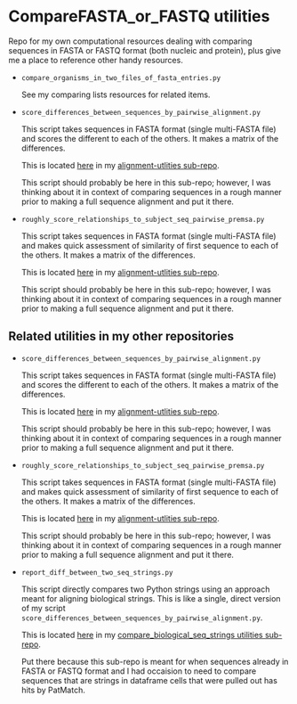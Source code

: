 CompareFASTA_or_FASTQ utilities
===============================

Repo for my own computational resources dealing with comparing sequences in FASTA or FASTQ format (both nucleic and protein), plus give me a place to reference other handy resources.

- `compare_organisms_in_two_files_of_fasta_entries.py`

  See my comparing lists resources for related items.
  
- `score_differences_between_sequences_by_pairwise_alignment.py`

  This script takes sequences in FASTA format (single multi-FASTA file) and scores the different to each of the others. It makes a matrix of the differences.

  This is located [here](https://github.com/fomightez/sequencework/tree/master/alignment-utilities) in my [alignment-utlities sub-repo](https://github.com/fomightez/sequencework/tree/master/alignment-utilities).

  This script should probably be here in this sub-repo; however, I was thinking about it in context of comparing sequences in a rough manner prior to making a full sequence alignment and put it there.

- `roughly_score_relationships_to_subject_seq_pairwise_premsa.py`

  This script takes sequences in FASTA format (single multi-FASTA file) and makes quick assessment of similarity of first sequence to each of the others. It makes a matrix of the differences.

  This is located [here](https://github.com/fomightez/sequencework/tree/master/alignment-utilities) in my [alignment-utlities sub-repo](https://github.com/fomightez/sequencework/tree/master/alignment-utilities).

  This script should probably be here in this sub-repo; however, I was thinking about it in context of comparing sequences in a rough manner prior to making a full sequence alignment and put it there.


Related utilities in my other repositories
------------------------------------------
- `score_differences_between_sequences_by_pairwise_alignment.py`

  This script takes sequences in FASTA format (single multi-FASTA file) and scores the different to each of the others. It makes a matrix of the differences.

  This is located [here](https://github.com/fomightez/sequencework/tree/master/alignment-utilities) in my [alignment-utlities sub-repo](https://github.com/fomightez/sequencework/tree/master/alignment-utilities).

  This script should probably be here in this sub-repo; however, I was thinking about it in context of comparing sequences in a rough manner prior to making a full sequence alignment and put it there.


- `roughly_score_relationships_to_subject_seq_pairwise_premsa.py`

  This script takes sequences in FASTA format (single multi-FASTA file) and makes quick assessment of similarity of first sequence to each of the others. It makes a matrix of the differences.

  This is located [here](https://github.com/fomightez/sequencework/tree/master/alignment-utilities) in my [alignment-utlities sub-repo](https://github.com/fomightez/sequencework/tree/master/alignment-utilities).

  This script should probably be here in this sub-repo; however, I was thinking about it in context of comparing sequences in a rough manner prior to making a full sequence alignment and put it there.
  
  
- `report_diff_between_two_seq_strings.py`

  This script directly compares two Python strings using an approach meant for aligning biological strings. This is like a single, direct version of my script `score_differences_between_sequences_by_pairwise_alignment.py`.
  
  This is located [here](https://github.com/fomightez/sequencework/tree/master/Compare_biological_seq_strings) in my [compare_biological_seq_strings utilities sub-repo](https://github.com/fomightez/sequencework/tree/master/Compare_biological_seq_strings).
  
  Put there because this sub-repo is meant for when sequences already in FASTA or FASTQ format and I had occaision to need to compare sequences that are strings in dataframe cells that were pulled out has hits by PatMatch.
  
